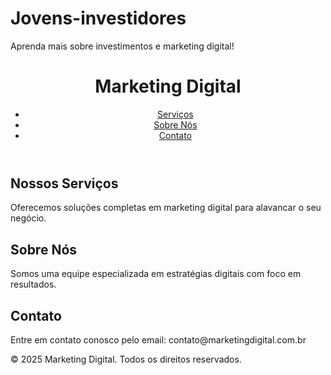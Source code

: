 # Jovens-investidores
Aprenda mais sobre investimentos e marketing digital!
<!DOCTYPE html>
<html lang="pt-BR">
<head>
    <meta charset="UTF-8">
    <meta name="viewport" content="width=device-width, initial-scale=1.0">
    <title>Marketing Digital</title>
    <link rel="stylesheet" href="styles.css">
</head>
<body>
    <header>
        <h1>Marketing Digital</h1>
        <nav>
            <ul>
                <li><a href="#servicos">Serviços</a></li>
                <li><a href="#sobre">Sobre Nós</a></li>
                <li><a href="#contato">Contato</a></li>
            </ul>
        </nav>
    </header>
    <main>
        <section id="servicos">
            <h2>Nossos Serviços</h2>
            <p>Oferecemos soluções completas em marketing digital para alavancar o seu negócio.</p>
        </section>
        <section id="sobre">
            <h2>Sobre Nós</h2>
            <p>Somos uma equipe especializada em estratégias digitais com foco em resultados.</p>
        </section>
        <section id="contato">
            <h2>Contato</h2>
            <p>Entre em contato conosco pelo email: contato@marketingdigital.com.br</p>
        </section>
    </main>
    <footer>
        <p>&copy; 2025 Marketing Digital. Todos os direitos reservados.</p>
    </footer>
</body>
</html>

